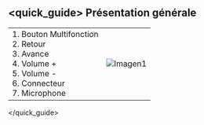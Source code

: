 ## <quick_guide> Présentation générale
|  |  |
|:-------|:-------|
|1.	Bouton Multifonction <br> 2. Retour <br> 3.	Avance <br> 4.	Volume + <br> 5.	Volume -<br> 6.	 Connecteur <br> 7.	 Microphone |![Imagen1](http://static.energysistem.com/images/manuals/42229/54591c665e717.jpg)|
</quick_guide>
